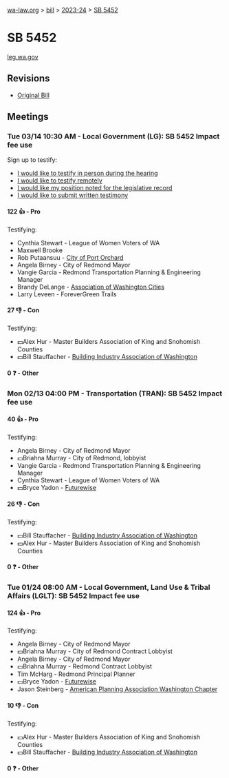 [wa-law.org](/) > [bill](/bill/) > [2023-24](/bill/2023-24/) > [SB 5452](/bill/2023-24/sb/5452/)

# SB 5452
[leg.wa.gov](https://app.leg.wa.gov/billsummary?BillNumber=5452&Year=2023&Initiative=false)

## Revisions
* [Original Bill](1/)

## Meetings
### Tue 03/14 10:30 AM - Local Government (LG): SB 5452 Impact fee use
Sign up to testify:
* [I would like to testify in person during the hearing](https://app.leg.wa.gov/csi/Testifier/Add?chamber=House&mId=30962&aId=153081&caId=22052&tId=1)
* [I would like to testify remotely](https://app.leg.wa.gov/csi/Testifier/Add?chamber=House&mId=30962&aId=153081&caId=22052&tId=2)
* [I would like my position noted for the legislative record](https://app.leg.wa.gov/csi/Testifier/Add?chamber=House&mId=30962&aId=153081&caId=22052&tId=3)
* [I would like to submit written testimony](https://app.leg.wa.gov/csi/Testifier/Add?chamber=House&mId=30962&aId=153081&caId=22052&tId=4)

#### 122 👍 - Pro
Testifying:
* Cynthia Stewart - League of Women Voters of WA
* Maxwell Brooke
* Rob Putaansuu - [City of Port Orchard](/org/city_of_port_orchard/)
* Angela Birney - City of Redmond Mayor
* Vangie Garcia - Redmond Transportation Planning & Engineering Manager
* Brandy DeLange - [Association of Washington Cities](/org/association_of_washington_cities/)
* Larry Leveen - ForeverGreen Trails

#### 27 👎 - Con
Testifying:
* 💵Alex Hur - Master Builders Association of King and Snohomish Counties
* 💵Bill Stauffacher - [Building Industry Association of Washington](/org/building_industry_association_of_washington/)

#### 0 ❓ - Other

### Mon 02/13 04:00 PM - Transportation (TRAN): SB 5452 Impact fee use
#### 40 👍 - Pro
Testifying:
* Angela Birney - City of Redmond Mayor
* 💵Briahna Murray - City of Redmond, lobbyist
* Vangie Garcia - Redmond Transportation Planning & Engineering Manager
* Cynthia Stewart - League of Women Voters of WA
* 💵Bryce Yadon - [Futurewise](/org/futurewise/)

#### 26 👎 - Con
Testifying:
* 💵Bill Stauffacher - [Building Industry Association of Washington](/org/building_industry_association_of_washington/)
* 💵Alex Hur - Master Builders Association of King and Snohomish Counties

#### 0 ❓ - Other

### Tue 01/24 08:00 AM - Local Government, Land Use & Tribal Affairs (LGLT): SB 5452 Impact fee use
#### 124 👍 - Pro
Testifying:
* Angela Birney - City of Redmond Mayor
* 💵Briahna Murray - City of Redmond Contract Lobbyist
* Angela Birney - City of Redmond Mayor
* 💵Briahna Murray - Redmond Contract Lobbyist
* Tim McHarg - Redmond Principal Planner
* 💵Bryce Yadon - [Futurewise](/org/futurewise/)
* Jason Steinberg - [American Planning Association Washington Chapter](/org/american_planning_association_washington_chapter/)

#### 10 👎 - Con
Testifying:
* 💵Alex Hur - Master Builders Association of King and Snohomish Counties
* 💵Bill Stauffacher - [Building Industry Association of Washington](/org/building_industry_association_of_washington/)

#### 0 ❓ - Other
